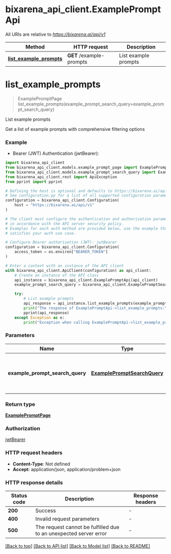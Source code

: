 # bixarena_api_client.ExamplePromptApi

All URIs are relative to *https://bixarena.ai/api/v1*

| Method                                                               | HTTP request             | Description          |
| -------------------------------------------------------------------- | ------------------------ | -------------------- |
| [**list_example_prompts**](ExamplePromptApi.md#list_example_prompts) | **GET** /example-prompts | List example prompts |

# **list_example_prompts**

> ExamplePromptPage list_example_prompts(example_prompt_search_query=example_prompt_search_query)

List example prompts

Get a list of example prompts with comprehensive filtering options

### Example

- Bearer (JWT) Authentication (jwtBearer):

```python
import bixarena_api_client
from bixarena_api_client.models.example_prompt_page import ExamplePromptPage
from bixarena_api_client.models.example_prompt_search_query import ExamplePromptSearchQuery
from bixarena_api_client.rest import ApiException
from pprint import pprint

# Defining the host is optional and defaults to https://bixarena.ai/api/v1
# See configuration.py for a list of all supported configuration parameters.
configuration = bixarena_api_client.Configuration(
    host = "https://bixarena.ai/api/v1"
)

# The client must configure the authentication and authorization parameters
# in accordance with the API server security policy.
# Examples for each auth method are provided below, use the example that
# satisfies your auth use case.

# Configure Bearer authorization (JWT): jwtBearer
configuration = bixarena_api_client.Configuration(
    access_token = os.environ["BEARER_TOKEN"]
)

# Enter a context with an instance of the API client
with bixarena_api_client.ApiClient(configuration) as api_client:
    # Create an instance of the API class
    api_instance = bixarena_api_client.ExamplePromptApi(api_client)
    example_prompt_search_query = bixarena_api_client.ExamplePromptSearchQuery() # ExamplePromptSearchQuery | The search query used to find and filter example prompts. (optional)

    try:
        # List example prompts
        api_response = api_instance.list_example_prompts(example_prompt_search_query=example_prompt_search_query)
        print("The response of ExamplePromptApi->list_example_prompts:\n")
        pprint(api_response)
    except Exception as e:
        print("Exception when calling ExamplePromptApi->list_example_prompts: %s\n" % e)
```

### Parameters

| Name                            | Type                                | Description                                               | Notes      |
| ------------------------------- | ----------------------------------- | --------------------------------------------------------- | ---------- |
| **example_prompt_search_query** | [**ExamplePromptSearchQuery**](.md) | The search query used to find and filter example prompts. | [optional] |

### Return type

[**ExamplePromptPage**](ExamplePromptPage.md)

### Authorization

[jwtBearer](../README.md#jwtBearer)

### HTTP request headers

- **Content-Type**: Not defined
- **Accept**: application/json, application/problem+json

### HTTP response details

| Status code | Description                                                       | Response headers |
| ----------- | ----------------------------------------------------------------- | ---------------- |
| **200**     | Success                                                           | -                |
| **400**     | Invalid request parameters                                        | -                |
| **500**     | The request cannot be fulfilled due to an unexpected server error | -                |

[[Back to top]](#) [[Back to API list]](../README.md#documentation-for-api-endpoints) [[Back to Model list]](../README.md#documentation-for-models) [[Back to README]](../README.md)
